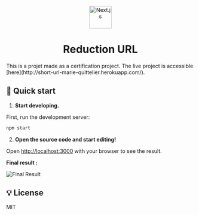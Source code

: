 


<!--  -->
<p align="center">
    <img alt="Next.js" src="https://upload.wikimedia.org/wikipedia/commons/a/a7/React-icon.svg" width="60" />
<h1 align="center">
Reduction URL  </h1
</p>


<p>This is a projet made as a certification project. The live project is accessible [here](http://short-url-marie-quittelier.herokuapp.com/). </p>

## 🚀 Quick start

1.  **Start developing.**

First, run the development server:

 ```bash
npm start
```

2.  **Open the source code and start editing!**

Open [http://localhost:3000](http://localhost:3000) with your browser to see the result.

**Final result :**


![Final Result](https://media.giphy.com/media/lFmDniklmRXStqA2Cv/giphy.gif)



## 💡 License
MIT

<!-- -->
